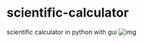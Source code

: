 # scientific-calculator
scientific calculator in python with gui
![img](https://github.com/letsdopycode/scientific-calculator/issues/1#issue-1245059218)
